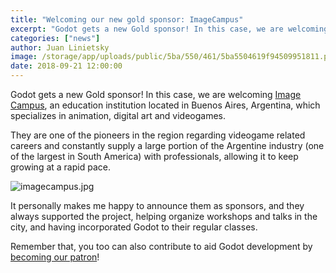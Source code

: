 ```yaml
---
title: "Welcoming our new gold sponsor: ImageCampus"
excerpt: "Godot gets a new Gold sponsor! In this case, we are welcoming Image Campus, an education institution located in Buenos Aires, Argentina, which specializes in animation, digital art and video games."
categories: ["news"]
author: Juan Linietsky
image: /storage/app/uploads/public/5ba/550/461/5ba5504619f94509951811.png
date: 2018-09-21 12:00:00
---
```


Godot gets a new Gold sponsor! In this case, we are welcoming [Image Campus](https://www.imagecampus.edu.ar), an education institution located in Buenos Aires, Argentina, which specializes in animation, digital art and videogames.

They are one of the pioneers in the region regarding videogame related careers and constantly supply a large portion of the Argentine industry (one of the largest in South America) with professionals, allowing it to keep growing at a rapid pace.


![imagecampus.jpg](/storage/app/uploads/public/5ba/54f/dae/5ba54fdaeafd8236789621.jpg)


It personally makes me happy to announce them as sponsors, and they always supported the project, helping organize workshops and talks in the city, and having incorporated Godot to their regular classes.

Remember that, you too can also contribute to aid Godot development by [becoming our patron](https://www.patreon.com/godotengine)!
